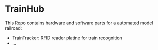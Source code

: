 TrainHub
========

This Repo contains hardware and software parts for a automated model railroad:
- TrainTracker: RFID reader platine for train recognition
- ...
